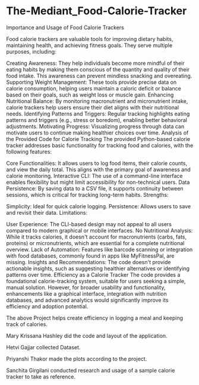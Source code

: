 # The-Mediant_Food-Calorie-Tracker
Importance and Usage of Food Calorie Trackers

Food calorie trackers are valuable tools for improving dietary habits, maintaining health, and achieving fitness goals. They serve multiple purposes, including:

Creating Awareness: They help individuals become more mindful of their eating habits by making them conscious of the quantity and quality of their food intake. This awareness can prevent mindless snacking and overeating.
Supporting Weight Management: These tools provide precise data on calorie consumption, helping users maintain a caloric deficit or balance based on their goals, such as weight loss or muscle gain.
Enhancing Nutritional Balance: By monitoring macronutrient and micronutrient intake, calorie trackers help users ensure their diet aligns with their nutritional needs.
Identifying Patterns and Triggers: Regular tracking highlights eating patterns and triggers (e.g., stress or boredom), enabling better behavioral adjustments.
Motivating Progress: Visualizing progress through data can motivate users to continue making healthier choices over time.
Analysis of the Provided Code for Calorie Tracking
The provided Python-based calorie tracker addresses basic functionality for tracking food and calories, with the following features:

Core Functionalities: It allows users to log food items, their calorie counts, and view the daily total. This aligns with the primary goal of awareness and calorie monitoring.
Interactive CLI: The use of a command-line interface enables flexibility but might limit accessibility for non-technical users.
Data Persistence: By saving data to a CSV file, it supports continuity between sessions, which is critical for tracking long-term habits.
Strengths:

Simplicity: Ideal for quick calorie logging.
Persistence: Allows users to save and revisit their data.
Limitations:

User Experience: The CLI-based design may not appeal to all users compared to modern graphical or mobile interfaces.
No Nutritional Analysis: While it tracks calories, it doesn't account for macronutrients (carbs, fats, proteins) or micronutrients, which are essential for a complete nutritional overview.
Lack of Automation: Features like barcode scanning or integration with food databases, commonly found in apps like MyFitnessPal, are missing.
Insights and Recommendations: The code doesn't provide actionable insights, such as suggesting healthier alternatives or identifying patterns over time.
Efficiency as a Calorie Tracker
The code provides a foundational calorie-tracking system, suitable for users seeking a simple, manual solution. However, for broader usability and functionality, enhancements like a graphical interface, integration with nutrition databases, and advanced analytics would significantly improve its efficiency and adoption potential.

The above Project helps create efficiency in logging a meal and keeping track of calories.

Mary Krissana Hashley did the code and layout of the application.

Hetvi Gajjar collected Dataset.

Priyanshi Thakor made the plots according to the project.

Sanchita Girgilani conducted research and usage of a sample calorie tracker to take as reference.
